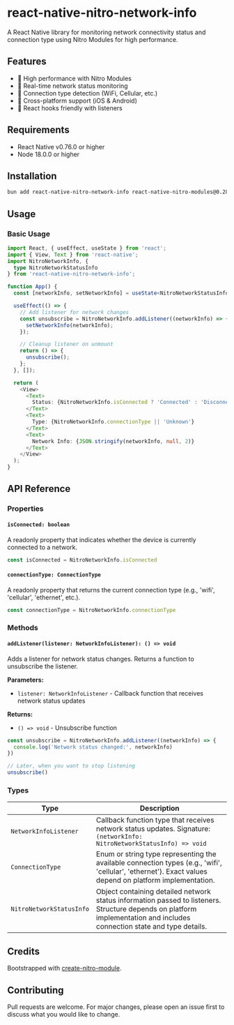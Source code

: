 # react-native-nitro-network-info

A React Native library for monitoring network connectivity status and connection type using Nitro Modules for high performance.

## Features

- 🚀 High performance with Nitro Modules
- 📡 Real-time network status monitoring
- 🔄 Connection type detection (WiFi, Cellular, etc.)
- 📱 Cross-platform support (iOS & Android)
- 🎣 React hooks friendly with listeners

## Requirements

- React Native v0.76.0 or higher
- Node 18.0.0 or higher

## Installation

```bash
bun add react-native-nitro-network-info react-native-nitro-modules@0.28.1
```

## Usage

### Basic Usage

```typescript
import React, { useEffect, useState } from 'react';
import { View, Text } from 'react-native';
import NitroNetworkInfo, {
  type NitroNetworkStatusInfo
} from 'react-native-nitro-network-info';

function App() {
  const [networkInfo, setNetworkInfo] = useState<NitroNetworkStatusInfo | null>(null);

  useEffect(() => {
    // Add listener for network changes
    const unsubscribe = NitroNetworkInfo.addListener((networkInfo) => {
      setNetworkInfo(networkInfo);
    });

    // Cleanup listener on unmount
    return () => {
      unsubscribe();
    };
  }, []);

  return (
    <View>
      <Text>
        Status: {NitroNetworkInfo.isConnected ? 'Connected' : 'Disconnected'}
      </Text>
      <Text>
        Type: {NitroNetworkInfo.connectionType || 'Unknown'}
      </Text>
      <Text>
        Network Info: {JSON.stringify(networkInfo, null, 2)}
      </Text>
    </View>
  );
}
```

## API Reference

### Properties

#### `isConnected: boolean`

A readonly property that indicates whether the device is currently connected to a network.

```typescript
const isConnected = NitroNetworkInfo.isConnected
```

#### `connectionType: ConnectionType`

A readonly property that returns the current connection type (e.g., 'wifi', 'cellular', 'ethernet', etc.).

```typescript
const connectionType = NitroNetworkInfo.connectionType
```

### Methods

#### `addListener(listener: NetworkInfoListener): () => void`

Adds a listener for network status changes. Returns a function to unsubscribe the listener.

**Parameters:**

- `listener: NetworkInfoListener` - Callback function that receives network status updates

**Returns:**

- `() => void` - Unsubscribe function

```typescript
const unsubscribe = NitroNetworkInfo.addListener((networkInfo) => {
  console.log('Network status changed:', networkInfo)
})

// Later, when you want to stop listening
unsubscribe()
```

### Types

| Type                     | Description                                                                                                                                                             |
| ------------------------ | ----------------------------------------------------------------------------------------------------------------------------------------------------------------------- |
| `NetworkInfoListener`    | Callback function type that receives network status updates. Signature: `(networkInfo: NitroNetworkStatusInfo) => void`                                                 |
| `ConnectionType`         | Enum or string type representing the available connection types (e.g., 'wifi', 'cellular', 'ethernet'). Exact values depend on platform implementation.                 |
| `NitroNetworkStatusInfo` | Object containing detailed network status information passed to listeners. Structure depends on platform implementation and includes connection state and type details. |

## Credits

Bootstrapped with [create-nitro-module](https://github.com/patrickkabwe/create-nitro-module).

## Contributing

Pull requests are welcome. For major changes, please open an issue first to discuss what you would like to change.
